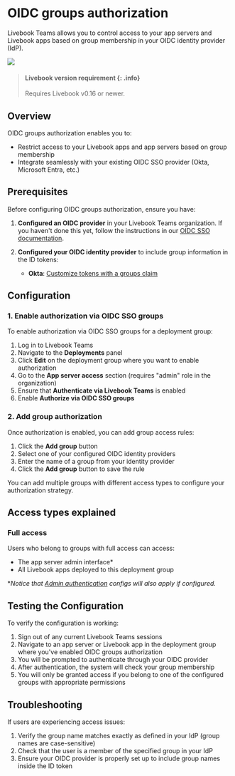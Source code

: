 # OIDC groups authorization

Livebook Teams allows you to control access to your app servers and Livebook apps based on group membership in your OIDC identity provider (IdP).

![](images/oidc_groups_auth.png)

> #### Livebook version requirement {: .info}
> Requires Livebook v0.16 or newer.

## Overview

OIDC groups authorization enables you to:

- Restrict access to your Livebook apps and app servers based on group membership
- Integrate seamlessly with your existing OIDC SSO provider (Okta, Microsoft Entra, etc.)

## Prerequisites

Before configuring OIDC groups authorization, ensure you have:

1. **Configured an OIDC provider** in your Livebook Teams organization. If you haven't done this yet, follow the instructions in our [OIDC SSO documentation](oidc_sso.md).

2. **Configured your OIDC identity provider** to include group information in the ID tokens:
   - **Okta**: [Customize tokens with a groups claim](https://developer.okta.com/docs/guides/customize-tokens-groups-claim/main/)

## Configuration

### 1. Enable authorization via OIDC SSO groups

To enable authorization via OIDC SSO groups for a deployment group:

1. Log in to Livebook Teams
2. Navigate to the **Deployments** panel
3. Click **Edit** on the deployment group where you want to enable authorization
4. Go to the **App server access** section (requires "admin" role in the organization)
5. Ensure that **Authenticate via Livebook Teams** is enabled
6. Enable **Authorize via OIDC SSO groups**

### 2. Add group authorization

Once authorization is enabled, you can add group access rules:

1. Click the **Add group** button
2. Select one of your configured OIDC identity providers
3. Enter the name of a group from your identity provider
4. Click the **Add group** button to save the rule

You can add multiple groups with different access types to configure your authorization strategy.

## Access types explained

### Full access

Users who belong to groups with full access can access:
- The app server admin interface*
- All Livebook apps deployed to this deployment group

**Notice that [Admin authentication](authentication.md#admin-authentication) configs will also apply if configured.*

## Testing the Configuration

To verify the configuration is working:

1. Sign out of any current Livebook Teams sessions
2. Navigate to an app server or Livebook app in the deployment group where you've enabled OIDC groups authorization
3. You will be prompted to authenticate through your OIDC provider
4. After authentication, the system will check your group membership
5. You will only be granted access if you belong to one of the configured groups with appropriate permissions

## Troubleshooting

If users are experiencing access issues:

1. Verify the group name matches exactly as defined in your IdP (group names are case-sensitive)
2. Check that the user is a member of the specified group in your IdP
3. Ensure your OIDC provider is properly set up to include group names inside the ID token
